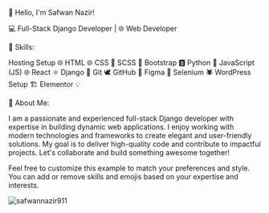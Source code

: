 👋 Hello, I'm Safwan Nazir!

💻 Full-Stack Django Developer | 🌐 Web Developer

🔧 Skills:

Hosting Setup 🌐
HTML 🌐
CSS 🎨
SCSS 🎨
Bootstrap 🅱️
Python 🐍
JavaScript (JS) 🌐
React ⚛️
Django 🎻
Git 🕊️
GitHub 🐙
Figma 🎨
Selenium 🕷️
WordPress Setup 🏗️
Elementor 💡

📝 About Me:

I am a passionate and experienced full-stack Django developer with expertise in building dynamic web applications. I enjoy working with modern technologies and frameworks to create elegant and user-friendly solutions. My goal is to deliver high-quality code and contribute to impactful projects. Let's collaborate and build something awesome together!

Feel free to customize this example to match your preferences and style. You can add or remove skills and emojis based on your expertise and interests.

<p align="left"> <img src="https://komarev.com/ghpvc/?username=safwannazir911&label=Profile%20views&color=0e75b6&style=flat" alt="safwannazir911" /> </p>

<!--
**safwannazir911/safwannazir911** is a ✨ _special_ ✨ repository because its `README.md` (this file) appears on your GitHub profile.

Here are some ideas to get you started:

- 🔭 I’m currently working on ...
- 🌱 I’m currently learning ...
- 👯 I’m looking to collaborate on ...
- 🤔 I’m looking for help with ...
- 💬 Ask me about ...
- 📫 How to reach me: ...
- 😄 Pronouns: ...
- ⚡ Fun fact: ...
-->






